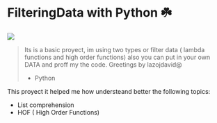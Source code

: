 
# FilteringData with Python ☘️
![](https://cdn.pixabay.com/photo/2014/11/23/21/22/snake-543243__340.jpg)

>Its is a basic proyect, im using two types or filter data ( lambda functions and high order functions) also you can put in your own DATA and proff my the code. Greetings by lazojdavid@
>- Python

This proyect it helped me how understeand better the following topics:
- List comprehension
- HOF ( High Order Functions)
